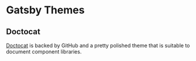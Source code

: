 # Gatsby Themes

## Doctocat

[Doctocat](https://github.com/primer/doctocat) is backed by GitHub and a pretty
polished theme that is suitable to document component libraries.
